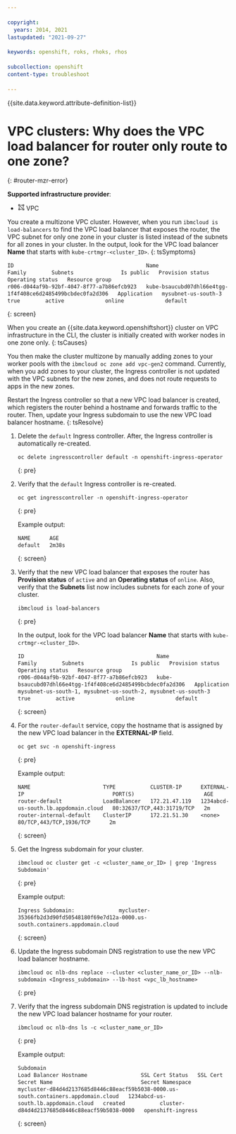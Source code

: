 ```yaml
---

copyright:
  years: 2014, 2021
lastupdated: "2021-09-27"

keywords: openshift, roks, rhoks, rhos

subcollection: openshift
content-type: troubleshoot

---
```



{{site.data.keyword.attribute-definition-list}}
  

# VPC clusters: Why does the VPC load balancer for router only route to one zone?
{: #router-mzr-error}

**Supported infrastructure provider**:
* <img src="images/icon-vpc.png" alt="VPC infrastructure provider icon" width="15" style="width:15px; border-style: none"/> VPC


You create a multizone VPC cluster. However, when you run `ibmcloud is load-balancers` to find the VPC load balancer that exposes the router, the VPC subnet for only one zone in your cluster is listed instead of the subnets for all zones in your cluster. In the output, look for the VPC load balancer **Name** that starts with `kube-crtmgr-<cluster_ID>`.
{: tsSymptoms}

```
ID                                          Name                                                         Family        Subnets               Is public   Provision status   Operating status   Resource group
r006-d044af9b-92bf-4047-8f77-a7b86efcb923   kube-bsaucubd07dhl66e4tgg-1f4f408ce6d2485499bcbdec0fa2d306   Application   mysubnet-us-south-3   true        active             online             default
```
{: screen}



When you create an {{site.data.keyword.openshiftshort}} cluster on VPC infrastructure in the CLI, the cluster is initially created with worker nodes in one zone only.
{: tsCauses} 

You then make the cluster multizone by manually adding zones to your worker pools with the `ibmcloud oc zone add vpc-gen2` command. Currently, when you add zones to your cluster, the Ingress controller is not updated with the VPC subnets for the new zones, and does not route requests to apps in the new zones.

Restart the Ingress controller so that a new VPC load balancer is created, which registers the router behind a hostname and forwards traffic to the router. Then, update your Ingress subdomain to use the new VPC load balancer hostname.
{: tsResolve}

1. Delete the `default` Ingress controller. After, the Ingress controller is automatically re-created.
    ```
    oc delete ingresscontroller default -n openshift-ingress-operator
    ```
    {: pre}

2. Verify that the `default` Ingress controller is re-created.
    ```
    oc get ingresscontroller -n openshift-ingress-operator
    ```
    {: pre}

    Example output:
    ```
    NAME      AGE
    default   2m38s
    ```
    {: screen}

3. Verify that the new VPC load balancer that exposes the router has **Provision status** of `active` and an **Operating status** of `online`. Also, verify that the **Subnets** list now includes subnets for each zone of your cluster.
    ```
    ibmcloud is load-balancers
    ```
    {: pre}

    In the output, look for the VPC load balancer **Name** that starts with `kube-crtmgr-<cluster_ID>`.
    ```
    ID                                          Name                                                         Family        Subnets               Is public   Provision status   Operating status   Resource group
    r006-d044af9b-92bf-4047-8f77-a7b86efcb923   kube-bsaucubd07dhl66e4tgg-1f4f408ce6d2485499bcbdec0fa2d306   Application   mysubnet-us-south-1, mysubnet-us-south-2, mysubnet-us-south-3   true        active             online             default
    ```
    {: screen}

4. For the `router-default` service, copy the hostname that is assigned by the new VPC load balancer in the **EXTERNAL-IP** field.
    ```
    oc get svc -n openshift-ingress
    ```
    {: pre}

    Example output:
    ```
    NAME                       TYPE           CLUSTER-IP      EXTERNAL-IP                            PORT(S)                      AGE
    router-default             LoadBalancer   172.21.47.119   1234abcd-us-south.lb.appdomain.cloud   80:32637/TCP,443:31719/TCP   2m
    router-internal-default    ClusterIP      172.21.51.30    <none>                                 80/TCP,443/TCP,1936/TCP      2m
    ```
    {: screen}

5. Get the Ingress subdomain for your cluster.
    ```
    ibmcloud oc cluster get -c <cluster_name_or_ID> | grep 'Ingress Subdomain'
    ```
    {: pre}

    Example output:
    ```
    Ingress Subdomain:              mycluster-35366fb2d3d90fd50548180f69e7d12a-0000.us-south.containers.appdomain.cloud
    ```
    {: screen}

6. Update the Ingress subdomain DNS registration to use the new VPC load balancer hostname.
    ```
    ibmcloud oc nlb-dns replace --cluster <cluster_name_or_ID> --nlb-subdomain <Ingress_subdomain> --lb-host <vpc_lb_hostname>
    ```
    {: pre}

7. Verify that the ingress subdomain DNS registration is updated to include the new VPC load balancer hostname for your router.
    ```
    ibmcloud oc nlb-dns ls -c <cluster_name_or_ID>
    ```
    {: pre}

    Example output:
    ```
    Subdomain                                                                             Load Balancer Hostname                 SSL Cert Status   SSL Cert Secret Name                            Secret Namespace   
    mycluster-d84d4d2137685d8446c88eacf59b5038-0000.us-south.containers.appdomain.cloud   1234abcd-us-south.lb.appdomain.cloud   created           cluster-d84d4d2137685d8446c88eacf59b5038-0000   openshift-ingress
    ```
    {: screen}







